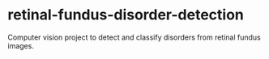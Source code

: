 # retinal-fundus-disorder-detection
Computer vision project to detect and classify disorders from retinal fundus images.